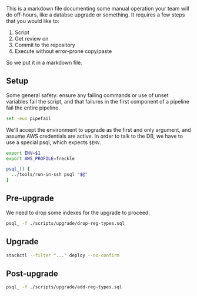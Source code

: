 <!-- litx --bash -->
<!--

We can declare additional options by in-file pragma ^ It must be a comment all
by itself that contains only "litx [option...]" surrounded by whitespace.

There are LOTS of options, which are defaulted by --language, but can be
overridden.

  --bash implies:

    --filter=bash
    --comment-chars="#"
    --exec="bash"
    --arg="-s"
    --arg="-"

-->

This is a markdown file documenting some manual operation your team will do
off-hours, like a databse upgrade or something. It requires a few steps that you
would like to:

1. Script
2. Get review on
3. Commit to the repository
4. Execute without error-prone copy/paste

So we put it in a markdown file.

## Setup

Some general safety: ensure any failing commands or use of unset variables fail
the script, and that failures in the first component of a pipeline fail the
entire pipeline.

```bash
set -euo pipefail
```

We'll accept the environment to upgrade as the first and only argument, and
assume AWS credentials are active. In order to talk to the DB, we have to use a
special psql, which expects `$ENV`.

```bash
export ENV=$1
export AWS_PROFILE=freckle

psql_() {
  ../tools/run-in-ssh psql "$@"
}
```

## Pre-upgrade

We need to drop some indexes for the upgrade to proceed.

```bash
psql_ -f ./scripts/upgrade/drop-reg-types.sql
```

## Upgrade

```bash
stackctl --filter "..." deploy --no-confirm
```

## Post-upgrade

```bash
psql_ -f ./scripts/upgrade/add-reg-types.sql
```
